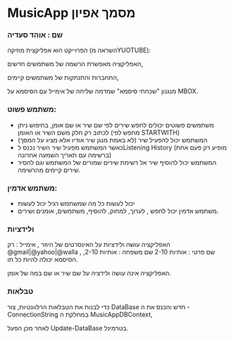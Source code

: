 # MusicApp מסמך אפיון
### שם : אוהד סעדיה


הפרוייקט הוא אפליקצית מוזיקה (השראה מYUOTUBE): 

האפליקציה מאפשרת הרשמה של משתמשים חדשים, 

התחברות והתנתקות של משתמשים קיימים, 

מנגנון "שכחתי סיסמא" שמדמה שליחה של אימייל עם הסיסמא על MBOX. 

### משתמש פשוט: 
 * משתמשים פשוטים יכולים לחפש שירים לפי שם שיר או שם אומן, בחיפוש ניתן לכתוב רק חלק משם השיר או האומן (מחפש לפי STARTWITH)
 * המשתמש יכול להפעיל שיר (לא באמת מנגן שיר אודיו אלא מציג על המסך)
 * כאשר המשתמש מפעיל שיר השיר נכנס לListening History (מופיע רק פעם אחת ברשימה עם תאריך השמעה אחרונה)
 * המשתמש יכול להוסיף שיר אל רשימת שירים שמורים של המשתמש וגם להסיר שירים קיימים מהרשימה. 


### משתמש אדמין: 
* יכול לעשות כל מה שמשתמש רגיל יכול לעשות
* משתמש אדמין יכול לחפש , לערוך, למחוק, להוסיף, משתמשים, אומנים ושירים.


### ולידציות
האפליקציה עושה ולידציות על האינסרטים של היוזר , 
 אימייל : רק \@gmail|\@yahoo|@walla , 
שם פרטי : אותיות 2-10 
 שם משפחה : אותיות 2-10, 
 הסיסמא יכולה להיות כל תו.  
 
 האפליקציה אינה עושה ולידציה על שם שיר או שם במה של אומן.

### טבלאות
כדי לבנות את הטבלאות הרלוונטיות, צור DataBase חדש והכנס את ה - ConnectionString במחלקת ה MusicAppDBContext, 

 לאחר מכן הפעל Update-DataBase בטרמינל. 
